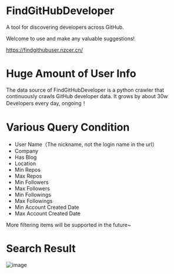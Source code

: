 # FindGitHubDeveloper

A tool for discovering developers across GitHub.

Welcome to use and make any valuable suggestions!

https://findgithubuser.nzcer.cn/

# Huge Amount of User Info 
The data source of FindGitHubDeveloper is a python crawler that continuously crawls GitHub developer data.
It grows by about 30w Developers every day, ongoing！

# Various Query Condition
- User Name（The nickname, not the login name in the url）
- Company
- Has Blog
- Location
- Min Repos
- Max Repos
- Min Followers
- Max Followers
- Min Followings
- Max Followings
- Min Account Created Date
- Max Account Created Date

More filtering items will be supported in the future~

# Search Result

![image](https://github.com/zhicheng-ning/FindGitHubDeveloper/assets/39022409/da4f46d2-dc6c-4e10-a345-03fb404f2574)
